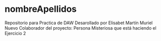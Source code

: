 # nombreApellidos
Repositorio para Practica de DAW
Desarollado por Elisabet Martín Muriel
Nuevo Colaborador del proyecto: Persona Misteriosa que está haciendo el Ejercicio 2
